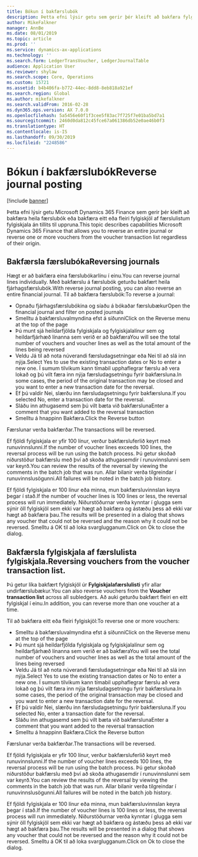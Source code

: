 ```yaml
---
title: Bókun í bakfærslubók
description: Þetta efni lýsir getu sem gerir þér kleift að bakfæra fylgiskjöl af færslulista fylgiskjala eða úr fjárhagsfærslubókum.
author: MikeFalkner
manager: AnnBe
ms.date: 08/01/2019
ms.topic: article
ms.prod: ''
ms.service: dynamics-ax-applications
ms.technology: ''
ms.search.form: LedgerTransVoucher, LedgerJournalTable
audience: Application User
ms.reviewer: shylaw
ms.search.scope: Core, Operations
ms.custom: 15721
ms.assetid: b4b406fa-b772-44ec-8dd8-8eb818a921ef
ms.search.region: Global
ms.author: mikefalkner
ms.search.validFrom: 2016-02-28
ms.dyn365.ops.version: AX 7.0.0
ms.openlocfilehash: 5a5456e60f1f3cee5f83ac7f725f7e01ba5bd7a1
ms.sourcegitcommit: 2460d0da812c45fce67a061386db52e0ae46b0f3
ms.translationtype: HT
ms.contentlocale: is-IS
ms.lasthandoff: 09/30/2019
ms.locfileid: "2248586"
---
```

# <a name="reverse-journal-posting"></a><span data-ttu-id="b8782-103">Bókun í bakfærslubók</span><span class="sxs-lookup"><span data-stu-id="b8782-103">Reverse journal posting</span></span>

[!include [banner](../includes/banner.md)]

<span data-ttu-id="b8782-104">Þetta efni lýsir getu Microsoft Dynamics 365 Finance sem gerir þér kleift að bakfæra heila færslubók eða bakfæra eitt eða fleiri fylgiskjöl af færslulistum fylgiskjala án tillits til uppruna.</span><span class="sxs-lookup"><span data-stu-id="b8782-104">This topic describes capabilities Microsoft Dynamics 365 Finance that allows you to reverse an entire journal or reverse one or more vouchers from the voucher transaction list regardless of their origin.</span></span> 

## <a name="reversing-journals"></a><span data-ttu-id="b8782-105">Bakfærsla færslubóka</span><span class="sxs-lookup"><span data-stu-id="b8782-105">Reversing journals</span></span>

<span data-ttu-id="b8782-106">Hægt er að bakfæra eina færslubókarlínu í einu.</span><span class="sxs-lookup"><span data-stu-id="b8782-106">You can reverse journal lines individually.</span></span> <span data-ttu-id="b8782-107">Með bakfærslu á færslubók geturðu bakfært heila fjárhagsfærslubók.</span><span class="sxs-lookup"><span data-stu-id="b8782-107">With reverse journal posting, you can also reverse an entire financial journal.</span></span> <span data-ttu-id="b8782-108">Til að bakfæra færslubók:</span><span class="sxs-lookup"><span data-stu-id="b8782-108">To reverse a journal:</span></span> 
- <span data-ttu-id="b8782-109">Opnaðu fjárhagsfærslubókina og síaðu á bókaðar færslubækur</span><span class="sxs-lookup"><span data-stu-id="b8782-109">Open the financial journal and filter on posted journals</span></span>
- <span data-ttu-id="b8782-110">Smelltu á bakfærsluvalmyndina efst á síðunni</span><span class="sxs-lookup"><span data-stu-id="b8782-110">Click on the Reverse menu at the top of the page</span></span>
- <span data-ttu-id="b8782-111">Þú munt sjá heildarfjölda fylgiskjala og fylgiskjalalínur sem og heildarfjárhæð línanna sem verið er að bakfæra</span><span class="sxs-lookup"><span data-stu-id="b8782-111">You will see the total number of vouchers and voucher lines as well as the total amount of the lines being reversed</span></span>
- <span data-ttu-id="b8782-112">Veldu Já til að nota núverandi færsludagsetningar eða Nei til að slá inn nýja.</span><span class="sxs-lookup"><span data-stu-id="b8782-112">Select Yes to use the existing transaction dates or No to enter a new one.</span></span> <span data-ttu-id="b8782-113">Í sumum tilvikum kann tímabil upphaflegrar færslu að vera lokað og þú vilt færa inn nýja færsludagsetningu fyrir bakfærsluna.</span><span class="sxs-lookup"><span data-stu-id="b8782-113">In some cases, the period of the original transaction may be closed and you want to enter a new transaction date for the reversal.</span></span>
- <span data-ttu-id="b8782-114">Ef þú valdir Nei, slærðu inn færsludagsetningu fyrir bakfærsluna.</span><span class="sxs-lookup"><span data-stu-id="b8782-114">If you selected No, enter a transaction date for the reversal.</span></span> 
- <span data-ttu-id="b8782-115">Sláðu inn athugasemd sem þú vilt bæta við bakfærsluna</span><span class="sxs-lookup"><span data-stu-id="b8782-115">Enter a comment that you want added to the reversal transaction</span></span>
- <span data-ttu-id="b8782-116">Smelltu á hnappinn Bakfæra.</span><span class="sxs-lookup"><span data-stu-id="b8782-116">Click the Reverse button</span></span>

<span data-ttu-id="b8782-117">Færslunar verða bakfærðar.</span><span class="sxs-lookup"><span data-stu-id="b8782-117">The transactions will be reversed.</span></span> 

<span data-ttu-id="b8782-118">Ef fjöldi fylgiskjala er yfir 100 línur, verður bakfærsluferlið keyrt með runuvinnslunni.</span><span class="sxs-lookup"><span data-stu-id="b8782-118">If the number of voucher lines exceeds 100 lines, the reversal process will be run using the batch process.</span></span> <span data-ttu-id="b8782-119">Þú getur skoðað niðurstöður bakfærslu með því að skoða athugasemdir í runuvinnslunni sem var keyrð.</span><span class="sxs-lookup"><span data-stu-id="b8782-119">You can review the results of the reversal by viewing the comments in the batch job that was run.</span></span> <span data-ttu-id="b8782-120">Allar bilanir verða tilgreindar í runuvinnslusögunni.</span><span class="sxs-lookup"><span data-stu-id="b8782-120">All failures will be noted in the batch job history.</span></span>

<span data-ttu-id="b8782-121">Ef fjöldi fylgiskjala er 100 línur eða minna, mun bakfærsluvinnslan keyra þegar í stað.</span><span class="sxs-lookup"><span data-stu-id="b8782-121">If the number of voucher lines is 100 lines or less, the reversal process will run immediately.</span></span> <span data-ttu-id="b8782-122">Niðurstöðurnar verða kynntar í glugga sem sýnir öll fylgiskjöl sem ekki var hægt að bakfæra og ástæðu þess að ekki var hægt að bakfæra þau.</span><span class="sxs-lookup"><span data-stu-id="b8782-122">The results will be presented in a dialog that shows any voucher that could not be reversed and the reason why it could not be reversed.</span></span> <span data-ttu-id="b8782-123">Smelltu á OK til að loka svarglugganum.</span><span class="sxs-lookup"><span data-stu-id="b8782-123">Click on Ok to close the dialog.</span></span>

## <a name="reversing-vouchers-from-the-voucher-transaction-list"></a><span data-ttu-id="b8782-124">Bakfærsla fylgiskjala af færslulista fylgiskjala.</span><span class="sxs-lookup"><span data-stu-id="b8782-124">Reversing vouchers from the voucher transaction list.</span></span> 

<span data-ttu-id="b8782-125">Þú getur líka bakfært fylgiskjöl úr **Fylgiskjalafærslulisti** yfir allar undirfærslubækur.</span><span class="sxs-lookup"><span data-stu-id="b8782-125">You can also reverse vouchers from the **Voucher transaction list** across all subledgers.</span></span> <span data-ttu-id="b8782-126">Að auki geturðu bakfært fleiri en eitt fylgiskjal í einu.</span><span class="sxs-lookup"><span data-stu-id="b8782-126">In addition, you can reverse more than one voucher at a time.</span></span> 

<span data-ttu-id="b8782-127">Til að bakfæra eitt eða fleiri fylgiskjöl:</span><span class="sxs-lookup"><span data-stu-id="b8782-127">To reverse one or more vouchers:</span></span> 
- <span data-ttu-id="b8782-128">Smelltu á bakfærsluvalmyndina efst á síðunni</span><span class="sxs-lookup"><span data-stu-id="b8782-128">Click on the Reverse menu at the top of the page</span></span>
- <span data-ttu-id="b8782-129">Þú munt sjá heildarfjölda fylgiskjala og fylgiskjalalínur sem og heildarfjárhæð línanna sem verið er að bakfæra</span><span class="sxs-lookup"><span data-stu-id="b8782-129">You will see the total number of vouchers and voucher lines as well as the total amount of the lines being reversed</span></span>
- <span data-ttu-id="b8782-130">Veldu Já til að nota núverandi færsludagsetningar eða Nei til að slá inn nýja.</span><span class="sxs-lookup"><span data-stu-id="b8782-130">Select Yes to use the existing transaction dates or No to enter a new one.</span></span> <span data-ttu-id="b8782-131">Í sumum tilvikum kann tímabil upphaflegrar færslu að vera lokað og þú vilt færa inn nýja færsludagsetningu fyrir bakfærsluna.</span><span class="sxs-lookup"><span data-stu-id="b8782-131">In some cases, the period of the original transaction may be closed and you want to enter a new transaction date for the reversal.</span></span>
- <span data-ttu-id="b8782-132">Ef þú valdir Nei, slærðu inn færsludagsetningu fyrir bakfærsluna.</span><span class="sxs-lookup"><span data-stu-id="b8782-132">If you selected No, enter a transaction date for the reversal.</span></span> 
- <span data-ttu-id="b8782-133">Sláðu inn athugasemd sem þú vilt bæta við bakfærsluna</span><span class="sxs-lookup"><span data-stu-id="b8782-133">Enter a comment that you want added to the reversal transaction</span></span>
- <span data-ttu-id="b8782-134">Smelltu á hnappinn Bakfæra.</span><span class="sxs-lookup"><span data-stu-id="b8782-134">Click the Reverse button</span></span>

<span data-ttu-id="b8782-135">Færslunar verða bakfærðar.</span><span class="sxs-lookup"><span data-stu-id="b8782-135">The transactions will be reversed.</span></span> 

<span data-ttu-id="b8782-136">Ef fjöldi fylgiskjala er yfir 100 línur, verður bakfærsluferlið keyrt með runuvinnslunni.</span><span class="sxs-lookup"><span data-stu-id="b8782-136">If the number of voucher lines exceeds 100 lines, the reversal process will be run using the batch process.</span></span> <span data-ttu-id="b8782-137">Þú getur skoðað niðurstöður bakfærslu með því að skoða athugasemdir í runuvinnslunni sem var keyrð.</span><span class="sxs-lookup"><span data-stu-id="b8782-137">You can review the results of the reversal by viewing the comments in the batch job that was run.</span></span> <span data-ttu-id="b8782-138">Allar bilanir verða tilgreindar í runuvinnslusögunni.</span><span class="sxs-lookup"><span data-stu-id="b8782-138">All failures will be noted in the batch job history.</span></span>

<span data-ttu-id="b8782-139">Ef fjöldi fylgiskjala er 100 línur eða minna, mun bakfærsluvinnslan keyra þegar í stað.</span><span class="sxs-lookup"><span data-stu-id="b8782-139">If the number of voucher lines is 100 lines or less, the reversal process will run immediately.</span></span> <span data-ttu-id="b8782-140">Niðurstöðurnar verða kynntar í glugga sem sýnir öll fylgiskjöl sem ekki var hægt að bakfæra og ástæðu þess að ekki var hægt að bakfæra þau.</span><span class="sxs-lookup"><span data-stu-id="b8782-140">The results will be presented in a dialog that shows any voucher that could not be reversed and the reason why it could not be reversed.</span></span> <span data-ttu-id="b8782-141">Smelltu á OK til að loka svarglugganum.</span><span class="sxs-lookup"><span data-stu-id="b8782-141">Click on Ok to close the dialog.</span></span>

